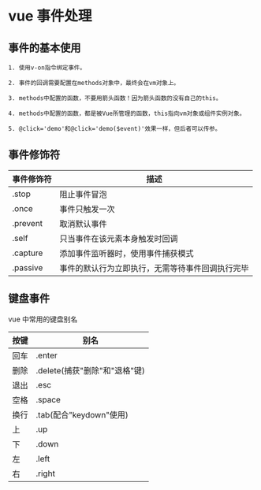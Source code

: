 # vue 事件处理

## 事件的基本使用

```
1. 使用v-on指令绑定事件。

2. 事件的回调需要配置在methods对象中，最终会在vm对象上。

3. methods中配置的函数，不要用箭头函数！因为箭头函数的没有自己的this。

4. methods中配置的函数，都是被Vue所管理的函数，this指向vm对象或组件实例对象。

5. @click='demo'和@click='demo($event)'效果一样，但后者可以传参。
```

## 事件修饰符

| 事件修饰符 | 描述                                             |
|------------|--------------------------------------------------|
| .stop      | 阻止事件冒泡                                     |
| .once      | 事件只触发一次                                   |
| .prevent   | 取消默认事件                                     |
| .self      | 只当事件在该元素本身触发时回调                   |
| .capture   | 添加事件监听器时，使用事件捕获模式               |
| .passive   | 事件的默认行为立即执行，无需等待事件回调执行完毕 |

## 键盘事件

vue 中常用的键盘别名

| 按键 | 别名                          |
|------|-------------------------------|
| 回车 | .enter                        |
| 删除 | .delete(捕获"删除"和"退格"键) |
| 退出 | .esc                          |
| 空格 | .space                        |
| 换行 | .tab(配合"keydown"使用)       |
| 上   | .up                           |
| 下   | .down                         |
| 左   | .left                         |
| 右   | .right                        |
